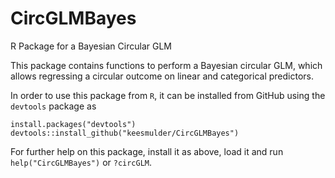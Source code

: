 # CircGLMBayes
R Package for a Bayesian Circular GLM

This package contains functions to perform a Bayesian circular GLM, which allows regressing a circular outcome on linear and categorical predictors. 

In order to use this package from `R`, it can be installed from GitHub using the `devtools` package as

    install.packages("devtools")
    devtools::install_github("keesmulder/CircGLMBayes")
    
For further help on this package, install it as above, load it and run `help("CircGLMBayes")` or `?circGLM`.
    
      
